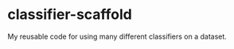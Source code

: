 classifier-scaffold
===================

My reusable code for using many different classifiers on a dataset.
